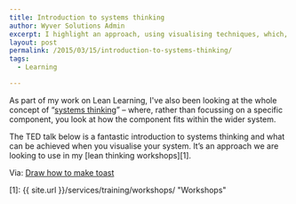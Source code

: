 ```yaml
---
title: Introduction to systems thinking
author: Wyver Solutions Admin
excerpt: I highlight an approach, using visualising techniques, which, rather than focussing on a specific component of a problem, you look at how the component fits within the wider system.
layout: post
permalink: /2015/03/15/introduction-to-systems-thinking/
tags:
  - Learning

---
```

As part of my work on Lean Learning, I've also been looking at the whole concept of &#8220;<a href="http://en.wikipedia.org/wiki/Systems_thinking" target="_blank">systems thinking</a>&#8221; &#8211; where, rather than focussing on a specific component, you look at how the component fits within the wider system.

The TED talk below is a fantastic introduction to systems thinking and what can be achieved when you visualise your system. It&#8217;s an approach we are looking to use in my [lean thinking workshops][1].

Via: <a href="http://www.drawtoast.com/" target="_blank">Draw how to make toast</a>

 [1]: {{ site.url }}/services/training/workshops/ "Workshops"
